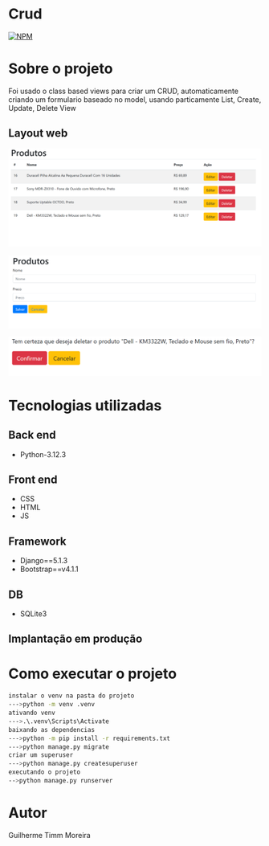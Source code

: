 #  Crud
[![NPM](https://img.shields.io/npm/l/react)](https://github.com/GuilhermeGTM/ProjetoFilmes/blob/main/LICENSE) 

# Sobre o projeto
Foi usado o class based views para criar um CRUD, automaticamente criando um formulario baseado no model, usando particamente List, Create, Update, Delete View

## Layout web
![Web 1](https://github.com/GuilhermeGTM/crud/blob/main/demo/1.png)

![Web 2](https://github.com/GuilhermeGTM/crud/blob/main/demo/2.png)

![Web 3](https://github.com/GuilhermeGTM/crud/blob/main/demo/3.png)


# Tecnologias utilizadas

## Back end
- Python-3.12.3

## Front end
- CSS
- HTML
- JS

## Framework
- Django==5.1.3
- Bootstrap==v4.1.1

## DB
- SQLite3

## Implantação em produção

# Como executar o projeto

```bash
instalar o venv na pasta do projeto
--->python -m venv .venv
ativando venv
--->.\.venv\Scripts\Activate
baixando as dependencias
--->python -m pip install -r requirements.txt
--->python manage.py migrate
criar um superuser
--->python manage.py createsuperuser
executando o projeto
-->python manage.py runserver
```

# Autor

Guilherme Timm Moreira

